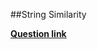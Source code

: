 ##String Similarity

**[Question link](https://www.hackerrank.com/challenges/string-similarity/problem)**